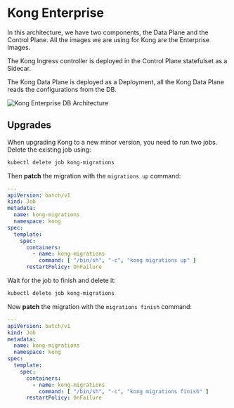 # Kong Enterprise

In this architecture, we have two components, the Data Plane and the Control Plane. All the images we are using for
Kong are the Enterprise Images.

The Kong Ingress controller is deployed in the Control Plane statefulset as a Sidecar.

The Kong Data Plane is deployed as a Deployment, all the Kong Data Plane reads the configurations from the DB.

![Kong Enterprise DB Architecture](../../docs/images/deployment-classic-distributed.png)



## Upgrades

When upgrading Kong to a new minor version, you need to run two jobs.
Delete the existing job using:

```bash
kubectl delete job kong-migrations
```

Then **patch** the migration with the `migrations up` command:

```yaml
---
apiVersion: batch/v1
kind: Job
metadata:
  name: kong-migrations
  namespace: kong
spec:
  template:
    spec:
      containers:
        - name: kong-migrations
          command: [ "/bin/sh", "-c", "kong migrations up" ]
      restartPolicy: OnFailure
```

Wait for the job to finish and delete it:

```bash
kubectl delete job kong-migrations
```

Now **patch** the migration with the `migrations finish` command:

```yaml
---
apiVersion: batch/v1
kind: Job
metadata:
  name: kong-migrations
  namespace: kong
spec:
  template:
    spec:
      containers:
        - name: kong-migrations
          command: [ "/bin/sh", "-c", "kong migrations finish" ]
      restartPolicy: OnFailure
```
